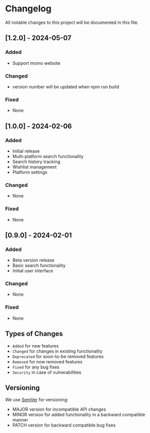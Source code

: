 # Changelog

All notable changes to this project will be documented in this file.

## [1.2.0] - 2024-05-07

### Added
- Support momo website

### Changed
- version number will be updated when npm run build

### Fixed
- None

## [1.0.0] - 2024-02-06

### Added
- Initial release
- Multi-platform search functionality
- Search history tracking
- Wishlist management
- Platform settings

### Changed
- None

### Fixed
- None

## [0.9.0] - 2024-02-01

### Added
- Beta version release
- Basic search functionality
- Initial user interface

### Changed
- None

### Fixed
- None

## Types of Changes

- `Added` for new features
- `Changed` for changes in existing functionality
- `Deprecated` for soon-to-be removed features
- `Removed` for now removed features
- `Fixed` for any bug fixes
- `Security` in case of vulnerabilities

## Versioning

We use [SemVer](http://semver.org/) for versioning:
- MAJOR version for incompatible API changes
- MINOR version for added functionality in a backward compatible manner
- PATCH version for backward compatible bug fixes
